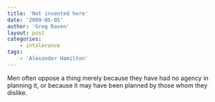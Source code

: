 ```yaml
---
title: 'Not invented here'
date: '2009-05-05'
author: 'Greg Raven'
layout: post
categories:
    - intolerance
tags:
    - 'Alexander Hamilton'
---
```


Men often oppose a thing merely because they have had no agency in planning it, or because it may have been planned by those whom they dislike.